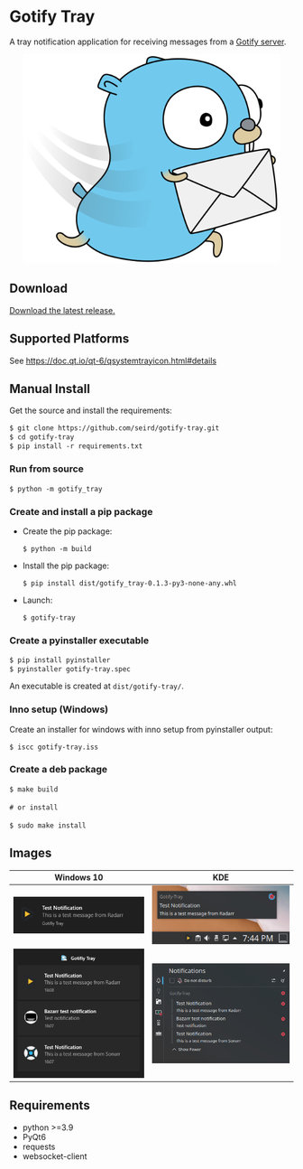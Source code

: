 # Gotify Tray


A tray notification application for receiving messages from a [Gotify server](https://github.com/gotify/server).


<p align="center">
    <a href="https://github.com/gotify/logo">
        <img height="370px" src="https://raw.githubusercontent.com/gotify/logo/master/gotify-logo.png" />
    </a>
</p>

## Download


[Download the latest release.](https://github.com/seird/gotify-tray/releases/latest)


## Supported Platforms

See https://doc.qt.io/qt-6/qsystemtrayicon.html#details


## Manual Install

Get the source and install the requirements:

```
$ git clone https://github.com/seird/gotify-tray.git
$ cd gotify-tray
$ pip install -r requirements.txt
```

### Run from source

```
$ python -m gotify_tray
```

### Create and install a pip package

- Create the pip package:
    ```
    $ python -m build
    ```

- Install the pip package:
    ```
    $ pip install dist/gotify_tray-0.1.3-py3-none-any.whl
    ```

- Launch:
    ```
    $ gotify-tray
    ```

### Create a pyinstaller executable

```
$ pip install pyinstaller
$ pyinstaller gotify-tray.spec
```
An executable is created at `dist/gotify-tray/`.

### Inno setup (Windows)

Create an installer for windows with inno setup from pyinstaller output:

```
$ iscc gotify-tray.iss
```

### Create a deb package

```
$ make build

# or install

$ sudo make install
```

## Images

Windows 10                                         |  KDE
:-------------------------------------------------:|:---------------------------------------------------------:
![notification](images/notification.png)           |  ![kde_notification](images/kde_notification.png)
![notification](images/notification_centre.png)    |  ![kde_notification](images/kde_notification_centre.png)


## Requirements

- python >=3.9
- PyQt6
- requests
- websocket-client
